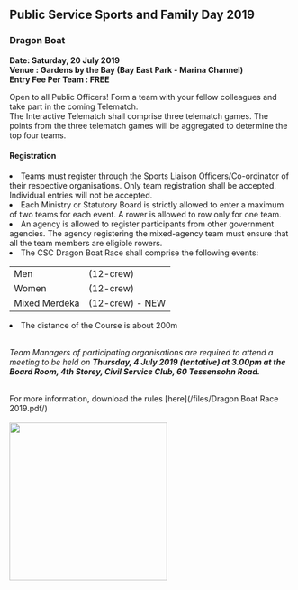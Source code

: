 <!-- ---
title: 'PSSFD - Dragon Boat'
permalink: events/sports-and-family-day/event-details/dragon-boat/
breadcrumb: 'Sports and Family Day'

--- -->


## Public Service Sports and Family Day 2019
### Dragon Boat
<b>
Date: Saturday, 20 July 2019 <br>
Venue : Gardens by the Bay (Bay East Park - Marina Channel) <br>
Entry Fee Per Team : FREE <br>
</b>

Open to all Public Officers! Form a team with your fellow colleagues and take part in the coming Telematch. <br>
The Interactive Telematch shall comprise three telematch games. The points from the three telematch games will be aggregated to determine the top four teams.  <br>

#### Registration
<li> 
	Teams must register through the Sports Liaison Officers/Co-ordinator of their respective organisations. Only team registration shall be accepted. Individual entries will not be accepted.
</li>
<li> 
	Each Ministry or Statutory Board is strictly allowed to enter a maximum of two teams for each event. A rower is allowed to row only for one team.
<li> 
	An agency is allowed to register participants from other government agencies. The agency registering the mixed-agency team must ensure that all the team members are eligible rowers.
</li>
<li> 
	The CSC Dragon Boat Race shall comprise the following events:
	<table>
		<tr>
			<td>
				Men
			</td>
			<td>
				(12-crew)
			</td>
		</tr>
		<tr>
			<td>
				Women
			</td>
			<td>
				(12-crew)
			</td>
		</tr>
		<tr>
			<td>
				Mixed Merdeka
			</td>
			<td>
				(12-crew) - NEW
			</td>
		</tr>
	</table>
</li>
<li>
	The distance of the Course is about 200m
</li>
<br>

<i> Team Managers of participating organisations are required to attend a meeting to be held on <b> Thursday, 4 July 2019 (tentative) at 3.00pm at the Board Room, 4th Storey, Civil Service Club, 60 Tessensohn Road. </b></i>

<br>
For more information, download the rules [here](/files/Dragon Boat Race 2019.pdf/) <br>
<br>
<a href="https://www.csc.sg/stargames/Event-Listing-Civil-Service-Club-Tournament-Registration"><img src="/images/sign-up-btn.png" style="width:280px" />

